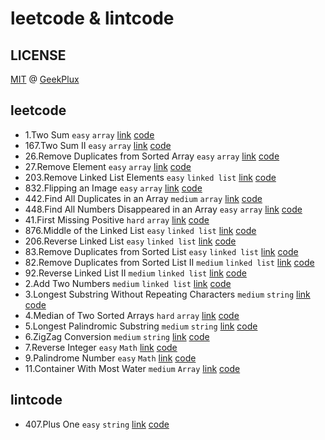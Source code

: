 # leetcode & lintcode

## LICENSE

[MIT](./LICENSE) @ [GeekPlux](https://github.com/geekplux)

## leetcode

- 1.Two Sum `easy` `array` [link](https://leetcode.com/problems/two-sum/description/) [code](./leetcode/1.js)
- 167.Two Sum II `easy` `array` [link](https://leetcode.com/problems/two-sum-ii-input-array-is-sorted/description/) [code](./leetcode/167.js)
- 26.Remove Duplicates from Sorted Array `easy` `array` [link](https://leetcode.com/problems/remove-duplicates-from-sorted-array/description/) [code](./leetcode/26.js)
- 27.Remove Element `easy` `array` [link](https://leetcode.com/problems/remove-element/description/) [code](./leetcode/27.js)
- 203.Remove Linked List Elements `easy` `linked list` [link](https://leetcode.com/problems/remove-linked-list-elements/description/) [code](./leetcode/203.js)
- 832.Flipping an Image `easy` `array` [link](https://leetcode.com/problems/flipping-an-image/description/) [code](./leetcode/832.js)
- 442.Find All Duplicates in an Array `medium` `array` [link](https://leetcode.com/problems/find-all-duplicates-in-an-array/description/) [code](./leetcode/442.js)
- 448.Find All Numbers Disappeared in an Array `easy` `array` [link](https://leetcode.com/problems/find-all-numbers-disappeared-in-an-array/description/) [code](./leetcode/448.js)
- 41.First Missing Positive `hard` `array` [link](https://leetcode.com/problems/first-missing-positive/description/) [code](./leetcode/41.js)
- 876.Middle of the Linked List `easy` `linked list` [link](https://leetcode.com/problems/middle-of-the-linked-list/description/) [code](./leetcode/876.js)
- 206.Reverse Linked List `easy` `linked list` [link](https://leetcode.com/problems/reverse-linked-list/description/) [code](./leetcode/206.js)
- 83.Remove Duplicates from Sorted List `easy` `linked list` [link](https://leetcode.com/problems/remove-duplicates-from-sorted-list/description/) [code](./leetcode/83.js)
- 82.Remove Duplicates from Sorted List II `medium` `linked list` [link](https://leetcode.com/problems/remove-duplicates-from-sorted-list-ii/description/) [code](./leetcode/82.js)
- 92.Reverse Linked List II `medium` `linked list` [link](https://leetcode.com/problems/reverse-linked-list-ii/description/) [code](./leetcode/92.js)
- 2.Add Two Numbers `medium` `linked list` [link](https://leetcode.com/problems/add-two-numbers/description/) [code](./leetcode/2.js)
- 3.Longest Substring Without Repeating Characters `medium` `string` [link](https://leetcode.com/problems/longest-substring-without-repeating-characters/description/) [code](./leetcode/3.js)
- 4.Median of Two Sorted Arrays `hard` `array` [link](https://leetcode.com/problems/median-of-two-sorted-arrays/description/) [code](./leetcode/4.js)
- 5.Longest Palindromic Substring `medium` `string` [link](https://leetcode.com/problems/longest-palindromic-substring/description/) [code](./leetcode/5.js)
- 6.ZigZag Conversion `medium` `string` [link](https://leetcode.com/problems/zigzag-conversion/description/) [code](./leetcode/6.js)
- 7.Reverse Integer `easy` `Math` [link](https://leetcode.com/problems/reverse-integer/description/) [code](./leetcode/7.js)
- 9.Palindrome Number `easy` `Math` [link](https://leetcode.com/problems/palindrome-number/description/) [code](./leetcode/9.js)
- 11.Container With Most Water `medium` `Array` [link](https://leetcode.com/problems/container-with-most-water/description/) [code](./leetcode/11.js)

## lintcode

- 407.Plus One `easy` `string` [link](https://lintcode.com/problem/plus-one/description) [code](./lintcode/407.js)
